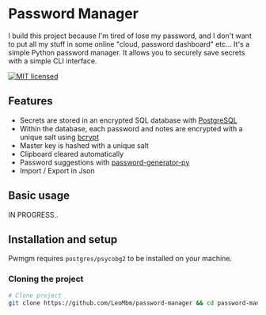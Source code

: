 # Password Manager

I build this project because I'm tired of lose my password, and I don't want to put all my stuff in some online "cloud, password dashboard" etc...
It's a simple Python password manager. It allows you to securely save secrets with a simple CLI interface.

[![MIT licensed](https://img.shields.io/badge/license-MIT-green.svg)](https://raw.githubusercontent.com/LeoMbm/password-manager/main/LICENSE)



## Features

 - Secrets are stored in an encrypted SQL database with [PostgreSQL](https://www.postgresql.org/docs/)
 - Within the database, each password and notes are encrypted with a unique salt using [bcrypt](https://pypi.org/project/bcrypt/)
 - Master key is hashed with a unique salt
 - Clipboard cleared automatically
 - Password suggestions with [password-generator-py](https://github.com/gabfl/password-generator-py)
 - Import / Export in Json

## Basic usage
IN PROGRESS..


## Installation and setup

Pwmgm requires `postgres/psycobg2` to be installed on your machine.


### Cloning the project

```bash
# Clone project
git clone https://github.com/LeoMbm/password-manager && cd password-manager


